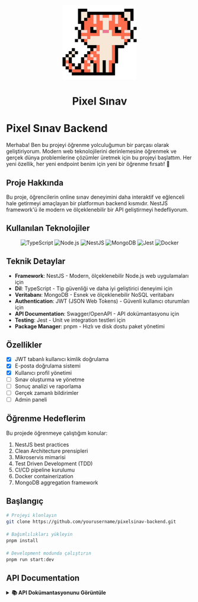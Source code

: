 <div align="center">
  <img src="https://raw.githubusercontent.com/poyrazavsever/PixelSinav-Frontend/refs/heads/master/public/logo/logo.png" alt="Pixel Sınav Logo" width="200">
  <h1>Pixel Sınav</h1>
</div>

# Pixel Sınav Backend

Merhaba! Ben bu projeyi öğrenme yolculuğumun bir parçası olarak geliştiriyorum. Modern web teknolojilerini derinlemesine öğrenmek ve gerçek dünya problemlerine çözümler üretmek için bu projeyi başlattım. Her yeni özellik, her yeni endpoint benim için yeni bir öğrenme fırsatı! 🚀

## Proje Hakkında

Bu proje, öğrencilerin online sınav deneyimini daha interaktif ve eğlenceli hale getirmeyi amaçlayan bir platformun backend kısmıdır. NestJS framework'ü ile modern ve ölçeklenebilir bir API geliştirmeyi hedefliyorum.

## Kullanılan Teknolojiler

<div align="center">
  <p>
    <img src="https://skillicons.dev/icons?i=ts" alt="TypeScript" title="TypeScript" />
    <img src="https://skillicons.dev/icons?i=nodejs" alt="Node.js" title="Node.js" />
    <img src="https://skillicons.dev/icons?i=nestjs" alt="NestJS" title="NestJS" />
    <img src="https://skillicons.dev/icons?i=mongodb" alt="MongoDB" title="MongoDB" />
    <img src="https://skillicons.dev/icons?i=jest" alt="Jest" title="Jest" />
    <img src="https://skillicons.dev/icons?i=docker" alt="Docker" title="Docker" />
  </p>
</div>

## Teknik Detaylar

- **Framework**: NestJS - Modern, ölçeklenebilir Node.js web uygulamaları için
- **Dil**: TypeScript - Tip güvenliği ve daha iyi geliştirici deneyimi için
- **Veritabanı**: MongoDB - Esnek ve ölçeklenebilir NoSQL veritabanı
- **Authentication**: JWT (JSON Web Tokens) - Güvenli kullanıcı oturumları için
- **API Documentation**: Swagger/OpenAPI - API dokümantasyonu için
- **Testing**: Jest - Unit ve integration testleri için
- **Package Manager**: pnpm - Hızlı ve disk dostu paket yönetimi

## Özellikler

- [x] JWT tabanlı kullanıcı kimlik doğrulama
- [x] E-posta doğrulama sistemi
- [x] Kullanıcı profil yönetimi
- [ ] Sınav oluşturma ve yönetme
- [ ] Sonuç analizi ve raporlama
- [ ] Gerçek zamanlı bildirimler
- [ ] Admin paneli

## Öğrenme Hedeflerim

Bu projede öğrenmeye çalıştığım konular:

1. NestJS best practices
2. Clean Architecture prensipleri
3. Mikroservis mimarisi
4. Test Driven Development (TDD)
5. CI/CD pipeline kurulumu
6. Docker containerization
7. MongoDB aggregation framework

## Başlangıç

```bash
# Projeyi klonlayın
git clone https://github.com/yourusername/pixelsinav-backend.git

# Bağımlılıkları yükleyin
pnpm install

# Development modunda çalıştırın
pnpm run start:dev
```

## API Documentation
<details>
<summary><strong>📚 API Dokümantasyonunu Görüntüle</strong></summary>

### Authentication Endpoints
<details>
<summary><strong>🔐 Authentication API Endpoints</strong></summary>

#### `POST /auth/register`
Yeni bir kullanıcı kaydı oluşturur.
```json
// Request
{
  "email": "user@example.com",
  "password": "secure_password",
  "name": "User Name",
  "roles": ["user"]  // Optional, default: ["user"]
}

// Response - 201 Created
{
  "message": "Kullanıcı başarıyla oluşturuldu",
  "user": {
    "id": "user_id",
    "email": "user@example.com",
    "name": "User Name",
    "roles": ["user"]
  }
}
```

#### `POST /auth/login`
Kullanıcı girişi yapar ve JWT token döner.
```json
// Request
{
  "email": "user@example.com",
  "password": "secure_password"
}

// Response - 200 OK
{
  "message": "Giriş başarılı",
  "access_token": "jwt_token",
  "user": {
    "id": "user_id",
    "email": "user@example.com",
    "roles": ["user"]
  }
}
```

#### `PUT /auth/update`
Kullanıcı bilgilerini günceller. JWT token gereklidir.
```json
// Header
Authorization: Bearer jwt_token

// Request
{
  "name": "New Name",
  "password": "new_password"  // Optional
}

// Response - 200 OK
{
  "message": "Kullanıcı bilgileri güncellendi",
  "user": {
    "id": "user_id",
    "email": "user@example.com",
    "name": "New Name"
  }
}
```

#### `POST /auth/verify-email`
E-posta adresini doğrular.
```json
// Request
{
  "token": "verification_token"
}

// Response - 200 OK
{
  "message": "E-posta başarıyla doğrulandı"
}
```

</details>

### Lessons Endpoints
<details>
<summary><strong>📚 Lessons API Endpoints</strong></summary>

#### `POST /lessons`
Yeni bir ders oluşturur. Teacher rolü gereklidir.
```json
// Header
Authorization: Bearer jwt_token

// Request
{
  "title": "Ders Başlığı",
  "category": "backend-development",
  "difficultyLevel": "INTERMEDIATE",
  "tags": ["nodejs", "typescript"],
  "image": "image_url",
  "description": "Ders açıklaması",
  "sections": [
    {
      "title": "Bölüm 1",
      "content": "Markdown içerik",
      "description": "Bölüm açıklaması",
      "order": 1,
      "xpPoints": 1000
    }
  ]
}

// Response - 201 Created
{
  "message": "Ders başarıyla oluşturuldu",
  "lesson": {
    "id": "lesson_id",
    "title": "Ders Başlığı",
    // ... diğer alanlar
  }
}
```

#### `GET /lessons`
Tüm dersleri listeler.
```json
// Response - 200 OK
{
  "message": "Dersler başarıyla getirildi",
  "lessons": [
    {
      "id": "lesson_id",
      "title": "Ders Başlığı",
      // ... diğer alanlar
    }
  ]
}
```

#### `GET /lessons/:id`
Belirli bir dersin detaylarını getirir.
```json
// Response - 200 OK
{
  "message": "Ders başarıyla getirildi",
  "lesson": {
    "id": "lesson_id",
    "title": "Ders Başlığı",
    // ... tüm ders detayları
  }
}
```

#### `PUT /lessons/:id`
Dersi günceller. Dersin sahibi olan öğretmen rolü gereklidir.
```json
// Header
Authorization: Bearer jwt_token

// Request
{
  "title": "Yeni Başlık",
  // ... güncellenecek alanlar
}

// Response - 200 OK
{
  "message": "Ders başarıyla güncellendi",
  "lesson": {
    // ... güncellenmiş ders bilgileri
  }
}
```

#### `DELETE /lessons/:id`
Dersi siler. Dersin sahibi olan öğretmen rolü gereklidir.
```json
// Header
Authorization: Bearer jwt_token

// Response - 200 OK
{
  "message": "Ders başarıyla silindi"
}
```

#### `GET /lessons/teacher/:teacherId`
Belirli bir öğretmenin derslerini listeler.
```json
// Response - 200 OK
{
  "message": "Öğretmenin dersleri başarıyla getirildi",
  "lessons": [
    // ... öğretmenin dersleri
  ]
}
```

</details>

### Validasyon Kuralları
<details>
<summary><strong>✅ Validasyon Kuralları</strong></summary>

#### Ders Oluşturma/Güncelleme
- `title`: 3-100 karakter arası
- `description`: 10-2000 karakter arası
- `category`: Boş olamaz
- `difficultyLevel`: BEGINNER, INTERMEDIATE, ADVANCED
- `tags`: En az 1 etiket
- `sections`: En az 1 bölüm
  - `title`: 3-100 karakter
  - `content`: En az 10 karakter (Markdown)
  - `description`: 10-1000 karakter
  - `order`: Minimum 1
  - `xpPoints`: 0-5000 arası

</details>

### Hata Kodları
<details>
<summary><strong>❌ Hata Kodları</strong></summary>

- `400 Bad Request`: Geçersiz istek formatı veya validasyon hatası
- `401 Unauthorized`: Kimlik doğrulama hatası
- `403 Forbidden`: Yetkilendirme hatası
- `404 Not Found`: Kaynak bulunamadı
- `500 Internal Server Error`: Sunucu hatası

</details>

### Authorization
<details>
<summary><strong>🔒 Authorization</strong></summary>

Çoğu endpoint JWT tabanlı kimlik doğrulaması gerektirir. Token'ı header'da gönderin:
```http
Authorization: Bearer your_jwt_token
```

</details>

### Rate Limiting
<details>
<summary><strong>⚡ Rate Limiting</strong></summary>

API rate limiting uygulanmıştır:
- Anonim istekler: 100 istek/saat
- Kimliği doğrulanmış istekler: 1000 istek/saat

</details>

## Katkıda Bulunma

Bu bir öğrenme projesi olduğu için her türlü geri bildirime açığım! İyileştirmeler, öneriler veya yeni fikirler için lütfen issue açın veya pull request gönderin.

## Öğrenme Kaynakları

Projeyi geliştirirken faydalandığım kaynaklar:

- [NestJS Resmi Dokümantasyon](https://docs.nestjs.com/)
- [MongoDB University](https://university.mongodb.com/)
- [TypeScript Handbook](https://www.typescriptlang.org/docs/)
- [JWT.io](https://jwt.io/)

## İletişim

Soru, öneri veya iş birliği için benimle iletişime geçebilirsiniz:

- LinkedIn: [https://www.linkedin.com/in/poyrazavsever]
- Email: poyrazavsever@gmail.com


## Lisans

Bu proje MIT lisansı altında lisanslanmıştır. Detaylar için [LICENSE](LICENSE) dosyasına bakınız.

---

  ⭐ Bu projeyi beğendiyseniz yıldız vermeyi unutmayın!
  🌱 Burası sürekli öğrenme ve gelişme yolculuğunda bir durak... Mentörlük yapmak, destek olmak, tavsiye vermek isterseniz [buradan](https://www.pavsever.com) bana ulaşın.
